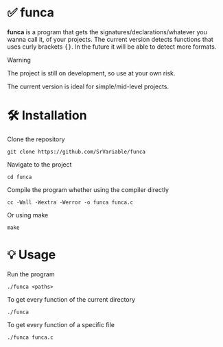 # ✅ funca

**funca** is a program that gets the signatures/declarations/whatever you wanna call it, of your projects. The current version detects functions that uses curly brackets <kbd>{}</kbd>. In the future it will be able to detect more formats.
> [!WARNING]
> 
> The project is still on development, so use at your own risk.
> 
> The current version is ideal for simple/mid-level projects.

# 🛠 Installation

Clone the repository
```
git clone https://github.com/SrVariable/funca
```

Navigate to the project
```
cd funca
```

Compile the program whether using the compiler directly
```
cc -Wall -Wextra -Werror -o funca funca.c
```

Or using make
```
make
```

# 💡 Usage

Run the program
```
./funca <paths>
```

To get every function of the current directory
```
./funca
```

To get every function of a specific file
```
./funca funca.c
```
